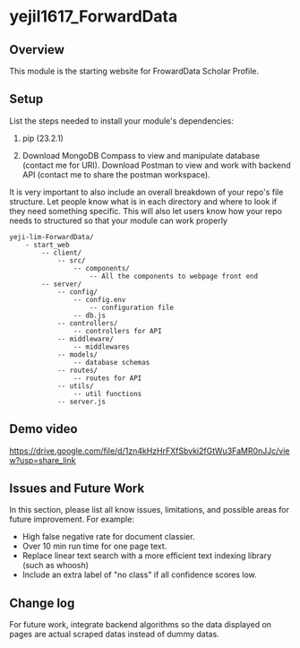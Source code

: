 # yejil1617_ForwardData

## Overview
This module is the starting website for FrowardData Scholar Profile. 

## Setup

List the steps needed to install your module's dependencies: 

1. pip (23.2.1)

2. Download MongoDB Compass to view and manipulate database (contact me for URI). Download Postman to view and work with backend API (contact me to share the postman workspace).

It is very important to also include an overall breakdown of your repo's file structure. Let people know what is in each directory and where to look if they need something specific. This will also let users know how your repo needs to structured so that your module can work properly

```
yeji-lim-ForwardData/
    - start_web
        -- client/
            -- src/
                -- components/
                    -- All the components to webpage front end
        -- server/
            -- config/
                -- config.env
                    -- configuration file
                -- db.js
            -- controllers/
                -- controllers for API
            -- middleware/
                -- middlewares
            -- models/
                -- database schemas
            -- routes/
                -- routes for API
            -- utils/
                -- util functions
            -- server.js
```

## Demo video

https://drive.google.com/file/d/1zn4kHzHrFXfSbvki2fGtWu3FaMR0nJJc/view?usp=share_link

## Issues and Future Work

In this section, please list all know issues, limitations, and possible areas for future improvement. For example:

* High false negative rate for document classier. 
* Over 10 min run time for one page text.
* Replace linear text search with a more efficient text indexing library (such as whoosh)
* Include an extra label of "no class" if all confidence scores low. 


## Change log

For future work, integrate backend algorithms so the data displayed on pages are actual scraped datas instead of dummy datas.